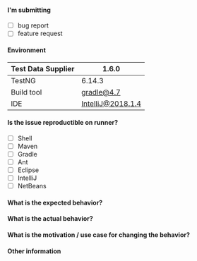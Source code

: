 [//]: # (
. Note: for support questions, please use Stackoverflow. 
. This repository is for feature requests and bug reports only.
.
. Make sure you have a clear name for your issue. An example of good issue names:
.
. - NPE occurs while using DS with class level Test annotation
. - Add an ability to use DS with Factory annotation
. - External data sources support
)

#### I'm submitting 
 - [ ] bug report
 - [ ] feature request
 
#### Environment

| Test Data Supplier | 1.6.0 |
| --- | --- |
| TestNG | 6.14.3 |
| Build tool | gradle@4.7 |
| IDE | IntelliJ@2018.1.4 |

#### Is the issue reproductible on runner?

- [ ] Shell
- [ ] Maven
- [ ] Gradle
- [ ] Ant
- [ ] Eclipse
- [ ] IntelliJ
- [ ] NetBeans

#### What is the expected behavior?
[//]: # (
. Describe your vision on this issue.
)

#### What is the actual behavior?
[//]: # (
. If the current behavior is a bug, please provide the steps to reproduce an issue. And if possible, a minimal demo of the problem.
)

#### What is the motivation / use case for changing the behavior?
[//]: # (
. Clarify your use case.
)

#### Other information 
[//]: # (
. Detailed explanation, stacktraces, related issues, suggestions on 
. how to fix, links for us to understand a context, e.g. Stackoverflow
)
